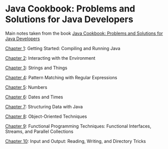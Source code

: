 # Java Cookbook: Problems and Solutions for Java Developers

Main notes taken from the book [Java Cookbook: Problems and Solutions for Java Developers](https://www.amazon.com/dp/1492072583/ref=cm_sw_em_r_mt_dp_U_jmNQEbNPF7M29)

[Chapter 1](./Chapter01): Getting Started: Compiling and Running Java

[Chapter 2](./Chapter02): Interacting with the Environment

[Chapter 3](./Chapter03): Strings and Things

[Chapter 4](./Chapter04): Pattern Matching with Regular Expressions

[Chapter 5](./Chapter05): Numbers

[Chapter 6](./Chapter06): Dates and Times

[Chapter 7](./Chapter07): Structuring Data with Java

[Chapter 8](./Chapter08): Object-Oriented Techniques

[Chapter 9](./Chapter09): Functional Programming Techniques: Functional Interfaces, Streams, and Parallel Collections

[Chapter 10](./Chapter10): Input and Output: Reading, Writing, and Directory Tricks
